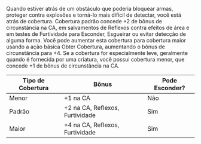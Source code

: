Quando estiver atrás de um obstáculo que poderia bloquear armas, proteger contra explosões e torná-lo mais difícil de detectar, você está atrás de cobertura. 
Cobertura padrão concede +2 de bônus de circunstância na CA, em salvamentos de Reflexos contra efeitos de área e em testes de Furtividade para Esconder, Esgueirar ou evitar detecção de alguma forma. Você pode aumentar esta cobertura para cobertura maior usando a ação básica Obter Cobertura, aumentando o bônus de circunstância para +4. 
Se a cobertura for especialmente leve, geralmente quando é fornecida por uma criatura, você possui cobertura menor, que concede +1 de bônus de circunstância na CA.

| Tipo de Cobertura | Bônus                           | Pode Esconder? |
| ----------------- | ------------------------------- | -------------- |
| Menor             | +1 na CA                        | Não            |
| Padrão            | +2 na CA, Reflexos, Furtividade | Sim            |
| Maior             | +4 na CA, Reflexos, Furtividade | Sim            |
